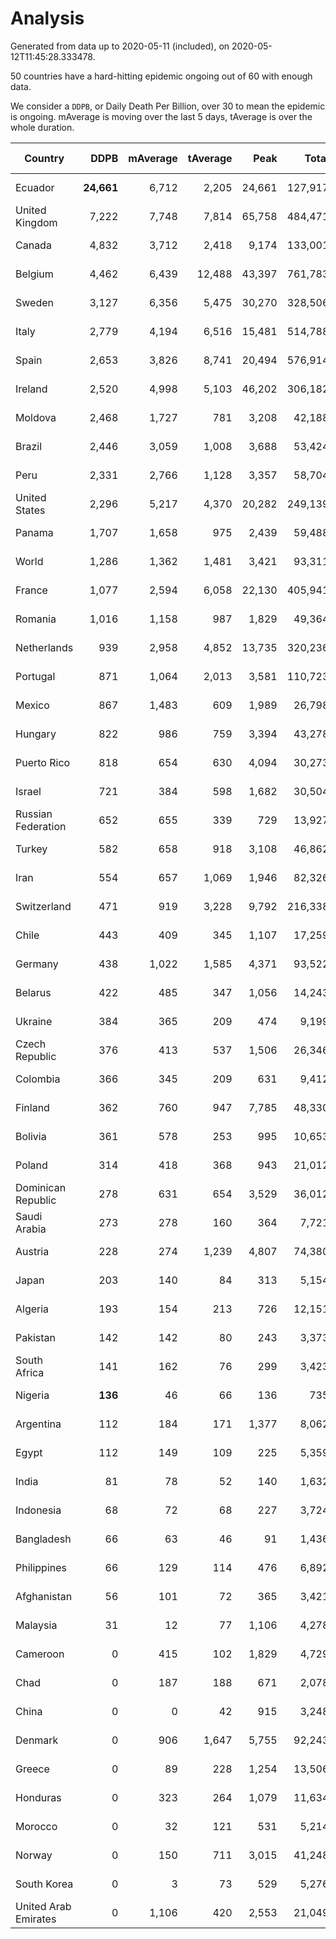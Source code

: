 
# Analysis

Generated from data up to 2020-05-11 (included), on 2020-05-12T11:45:28.333478.

50 countries have a hard-hitting epidemic ongoing out of 60 with enough data.

We consider a `DDPB`, or Daily Death Per Billion, over 30 to mean the epidemic is ongoing.
mAverage is moving over the last 5 days, tAverage is over the whole duration.


| Country | DDPB | mAverage | tAverage | Peak | Total | Start | Peak Date | End | Duration |  Status |
|---------|-----:|---------:|---------:|-----:|------:|-------|-----------|-----|----------|---------|
| Ecuador | **24,661** | 6,712 | 2,205 | 24,661 | 127,917 | 2020-03-14 | 2020-05-11 | None | 58 days | ongoing |
| United Kingdom | 7,222 | 7,748 | 7,814 | 65,758 | 484,471 | 2020-03-10 | 2020-04-30 | None | 62 days | ongoing |
| Canada | 4,832 | 3,712 | 2,418 | 9,174 | 133,001 | 2020-03-17 | 2020-05-06 | None | 55 days | ongoing |
| Belgium | 4,462 | 6,439 | 12,488 | 43,397 | 761,783 | 2020-03-11 | 2020-04-10 | None | 61 days | ongoing |
| Sweden | 3,127 | 6,356 | 5,475 | 30,270 | 328,506 | 2020-03-12 | 2020-04-16 | None | 60 days | ongoing |
| Italy | 2,779 | 4,194 | 6,516 | 15,481 | 514,788 | 2020-02-22 | 2020-03-28 | None | 79 days | ongoing |
| Spain | 2,653 | 3,826 | 8,741 | 20,494 | 576,914 | 2020-03-06 | 2020-04-02 | None | 66 days | ongoing |
| Ireland | 2,520 | 4,998 | 5,103 | 46,202 | 306,182 | 2020-03-12 | 2020-04-25 | None | 60 days | ongoing |
| Moldova | 2,468 | 1,727 | 781 | 3,208 | 42,188 | 2020-03-18 | 2020-04-16 | None | 54 days | ongoing |
| Brazil | 2,446 | 3,059 | 1,008 | 3,688 | 53,424 | 2020-03-19 | 2020-05-09 | None | 53 days | ongoing |
| Peru | 2,331 | 2,766 | 1,128 | 3,357 | 58,704 | 2020-03-20 | 2020-05-01 | None | 52 days | ongoing |
| United States | 2,296 | 5,217 | 4,370 | 20,282 | 249,139 | 2020-03-15 | 2020-04-16 | None | 57 days | ongoing |
| Panama | 1,707 | 1,658 | 975 | 2,439 | 59,488 | 2020-03-11 | 2020-04-21 | None | 61 days | ongoing |
| World | 1,286 | 1,362 | 1,481 | 3,421 | 93,311 | 2020-03-09 | 2020-04-16 | None | 63 days | ongoing |
| France | 1,077 | 2,594 | 6,058 | 22,130 | 405,941 | 2020-03-05 | 2020-04-16 | None | 67 days | ongoing |
| Romania | 1,016 | 1,158 | 987 | 1,829 | 49,364 | 2020-03-22 | 2020-04-10 | None | 50 days | ongoing |
| Netherlands | 939 | 2,958 | 4,852 | 13,735 | 320,236 | 2020-03-06 | 2020-04-07 | None | 66 days | ongoing |
| Portugal | 871 | 1,064 | 2,013 | 3,581 | 110,723 | 2020-03-17 | 2020-04-03 | None | 55 days | ongoing |
| Mexico | 867 | 1,483 | 609 | 1,989 | 26,798 | 2020-03-28 | 2020-05-08 | None | 44 days | ongoing |
| Hungary | 822 | 986 | 759 | 3,394 | 43,278 | 2020-03-15 | 2020-04-19 | None | 57 days | ongoing |
| Puerto Rico | 818 | 654 | 630 | 4,094 | 30,273 | 2020-03-24 | 2020-05-01 | None | 48 days | ongoing |
| Israel | 721 | 384 | 598 | 1,682 | 30,504 | 2020-03-21 | 2020-04-10 | None | 51 days | ongoing |
| Russian Federation | 652 | 655 | 339 | 729 | 13,927 | 2020-03-31 | 2020-04-29 | None | 41 days | ongoing |
| Turkey | 582 | 658 | 918 | 3,108 | 46,862 | 2020-03-21 | 2020-04-17 | None | 51 days | ongoing |
| Iran | 554 | 657 | 1,069 | 1,946 | 82,326 | 2020-02-24 | 2020-04-04 | None | 77 days | ongoing |
| Switzerland | 471 | 919 | 3,228 | 9,792 | 216,338 | 2020-03-05 | 2020-04-15 | None | 67 days | ongoing |
| Chile | 443 | 409 | 345 | 1,107 | 17,259 | 2020-03-22 | 2020-04-30 | None | 50 days | ongoing |
| Germany | 438 | 1,022 | 1,585 | 4,371 | 93,522 | 2020-03-13 | 2020-04-15 | None | 59 days | ongoing |
| Belarus | 422 | 485 | 347 | 1,056 | 14,243 | 2020-03-31 | 2020-05-09 | None | 41 days | ongoing |
| Ukraine | 384 | 365 | 209 | 474 | 9,199 | 2020-03-28 | 2020-05-08 | None | 44 days | ongoing |
| Czech Republic | 376 | 413 | 537 | 1,506 | 26,346 | 2020-03-23 | 2020-04-15 | None | 49 days | ongoing |
| Colombia | 366 | 345 | 209 | 631 | 9,412 | 2020-03-27 | 2020-05-03 | None | 45 days | ongoing |
| Finland | 362 | 760 | 947 | 7,785 | 48,330 | 2020-03-21 | 2020-04-22 | None | 51 days | ongoing |
| Bolivia | 361 | 578 | 253 | 995 | 10,653 | 2020-03-30 | 2020-05-08 | None | 42 days | ongoing |
| Poland | 314 | 418 | 368 | 943 | 21,012 | 2020-03-15 | 2020-04-25 | None | 57 days | ongoing |
| Dominican Republic | 278 | 631 | 654 | 3,529 | 36,012 | 2020-03-17 | 2020-04-13 | None | 55 days | ongoing |
| Saudi Arabia | 273 | 278 | 160 | 364 | 7,721 | 2020-03-24 | 2020-04-21 | None | 48 days | ongoing |
| Austria | 228 | 274 | 1,239 | 4,807 | 74,380 | 2020-03-12 | 2020-04-23 | None | 60 days | ongoing |
| Japan | 203 | 140 | 84 | 313 | 5,154 | 2020-03-11 | 2020-05-02 | None | 61 days | ongoing |
| Algeria | 193 | 154 | 213 | 726 | 12,151 | 2020-03-15 | 2020-04-10 | None | 57 days | ongoing |
| Pakistan | 142 | 142 | 80 | 243 | 3,373 | 2020-03-30 | 2020-05-01 | None | 42 days | ongoing |
| South Africa | 141 | 162 | 76 | 299 | 3,423 | 2020-03-27 | 2020-05-09 | None | 45 days | ongoing |
| Nigeria | **136** | 46 | 66 | 136 | 735 | 2020-04-30 | 2020-05-11 | None | 11 days | ongoing |
| Argentina | 112 | 184 | 171 | 1,377 | 8,062 | 2020-03-25 | 2020-03-30 | None | 47 days | ongoing |
| Egypt | 112 | 149 | 109 | 225 | 5,359 | 2020-03-23 | 2020-04-29 | None | 49 days | ongoing |
| India | 81 | 78 | 52 | 140 | 1,632 | 2020-04-10 | 2020-05-05 | None | 31 days | ongoing |
| Indonesia | 68 | 72 | 68 | 227 | 3,724 | 2020-03-18 | 2020-04-14 | None | 54 days | ongoing |
| Bangladesh | 66 | 63 | 46 | 91 | 1,436 | 2020-04-10 | 2020-04-17 | None | 31 days | ongoing |
| Philippines | 66 | 129 | 114 | 476 | 6,892 | 2020-03-12 | 2020-04-12 | None | 60 days | ongoing |
| Afghanistan | 56 | 101 | 72 | 365 | 3,421 | 2020-03-25 | 2020-05-03 | None | 47 days | ongoing |
| Malaysia | 31 | 12 | 77 | 1,106 | 4,278 | 2020-03-17 | 2020-04-04 | None | 55 days | ongoing |
| Cameroon | 0 | 415 | 102 | 1,829 | 4,729 | 2020-03-25 | 2020-05-07 | 2020-05-10 | 46 days | finished |
| Chad | 0 | 187 | 188 | 671 | 2,078 | 2020-04-29 | 2020-05-08 | 2020-05-10 | 11 days | finished |
| China | 0 | 0 | 42 | 915 | 3,248 | 2020-01-30 | 2020-04-16 | 2020-04-16 | 77 days | finished |
| Denmark | 0 | 906 | 1,647 | 5,755 | 92,243 | 2020-03-15 | 2020-04-02 | 2020-05-10 | 56 days | finished |
| Greece | 0 | 89 | 228 | 1,254 | 13,506 | 2020-03-12 | 2020-04-04 | 2020-05-10 | 59 days | finished |
| Honduras | 0 | 323 | 264 | 1,079 | 11,634 | 2020-03-27 | 2020-05-06 | 2020-05-10 | 44 days | finished |
| Morocco | 0 | 32 | 121 | 531 | 5,214 | 2020-03-28 | 2020-04-05 | 2020-05-10 | 43 days | finished |
| Norway | 0 | 150 | 711 | 3,015 | 41,248 | 2020-03-13 | 2020-04-21 | 2020-05-10 | 58 days | finished |
| South Korea | 0 | 3 | 73 | 529 | 5,276 | 2020-02-23 | 2020-03-10 | 2020-05-05 | 72 days | finished |
| United Arab Emirates | 0 | 1,106 | 420 | 2,553 | 21,049 | 2020-03-21 | 2020-05-10 | 2020-05-10 | 50 days | finished |

